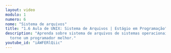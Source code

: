 ```yaml
---
layout: video
modulo: 1
numero: 6
nome: "Sistema de arquivos"
title: "1.6 Aula de UNIX: Sistema de Arquivos | Estágio em Programação"
description: "Aprenda sobre sistema de arquivos de sistemas operacionais e se
  torne um programador melhor."
youtube_id: "iAWFERlQiic"
---
```


